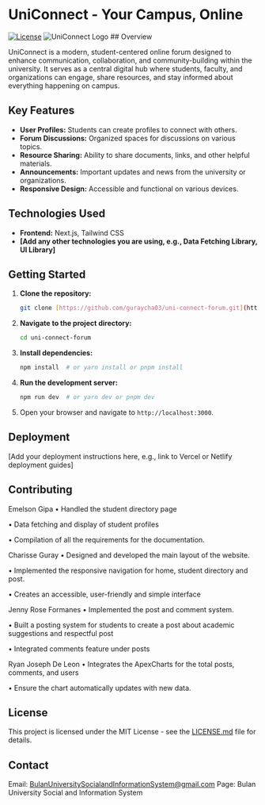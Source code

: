 # UniConnect - Your Campus, Online

[![License](https://img.shields.io/badge/License-MIT-yellow.svg)](https://opensource.org/licenses/MIT)
![UniConnect Logo](public/your-logo.png) ## Overview

UniConnect is a modern, student-centered online forum designed to enhance communication, collaboration, and community-building within the university. It serves as a central digital hub where students, faculty, and organizations can engage, share resources, and stay informed about everything happening on campus.

## Key Features

* **User Profiles:** Students can create profiles to connect with others.
* **Forum Discussions:** Organized spaces for discussions on various topics.
* **Resource Sharing:** Ability to share documents, links, and other helpful materials.
* **Announcements:** Important updates and news from the university or organizations.
* **Responsive Design:** Accessible and functional on various devices.

## Technologies Used

* **Frontend:** Next.js, Tailwind CSS
* **[Add any other technologies you are using, e.g., Data Fetching Library, UI Library]**

## Getting Started

1.  **Clone the repository:**
    ```bash
    git clone [https://github.com/guraycha03/uni-connect-forum.git](https://github.com/guraycha03/uni-connect-forum.git)
    ```
2.  **Navigate to the project directory:**
    ```bash
    cd uni-connect-forum
    ```
3.  **Install dependencies:**
    ```bash
    npm install  # or yarn install or pnpm install
    ```
4.  **Run the development server:**
    ```bash
    npm run dev  # or yarn dev or pnpm dev
    ```
5.  Open your browser and navigate to `http://localhost:3000`.

## Deployment

[Add your deployment instructions here, e.g., link to Vercel or Netlify deployment guides]

## Contributing

Emelson Gipa 
•	Handled the student directory page

•	Data fetching and display of student profiles

•	Compilation of all the requirements for the documentation.

Charisse Guray
•	Designed and developed the main layout of the website.

•	Implemented the responsive navigation for home, student directory and post.

•	Creates an accessible, user-friendly and simple interface

Jenny Rose Formanes
•	Implemented the post and comment system.

•	Built a posting system for students to create a post about academic suggestions and respectful post

•	Integrated comments feature under posts

Ryan Joseph De Leon
•	Integrates the ApexCharts for the total posts, comments, and users

•	Ensure the chart automatically updates with new data.


## License

This project is licensed under the MIT License - see the [LICENSE.md](LICENSE.md) file for details.

## Contact

 Email: BulanUniversitySocialandInformationSystem@gmail.com
 Page: Bulan University Social and Information System
